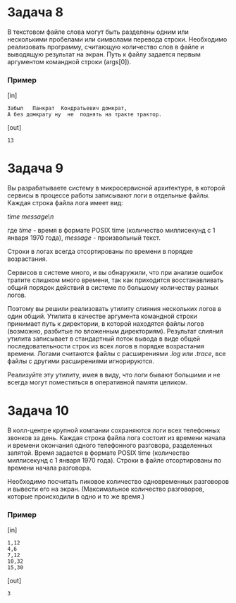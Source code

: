 # Задача 8

В текстовом файле слова могут быть разделены одним или несколькими пробелами или символами перевода строки. Необходимо реализовать программу, считающую количество слов в файле и выводящую результат на экран. Путь к файлу задается первым аргументом командной строки (args[0]).
### Пример
[in]
```
Забыл   Панкрат  Кондратьевич домкрат,
А без домкрату ну  не  поднять на тракте трактор.
```

[out]
```
13
```

# Задача 9

Вы разрабатываете систему в микросервисной архитектуре, в которой сервисы в процессе работы записывают логи в отдельные файлы. Каждая строка файла лога имеет вид:

*time message\n*

где *time* - время в формате POSIX time (количество миллисекунд с 1 января 1970 года), *message* - произвольный текст.

Строки в логах всегда отсортированы по времени в порядке возрастания.

Сервисов в системе много, и вы обнаружили, что при анализе ошибок тратите слишком много времени, так как приходится восстанавливать общий порядок действий в системе по большому количеству разных логов.

Поэтому вы решили реализовать утилиту слияния нескольких логов в один общий. Утилита в качестве аргумента командной строки принимает путь к директории, в которой находятся файлы логов (возможно, разбитые по вложенным директориям). Результат слияния утилита записывает в стандартный поток вывода в виде общей последовательности строк из всех логов в порядке возрастания времени. Логами считаются файлы с расширениями *.log* или *.trace*, все файлы с другими расширениями игнорируются.

Реализуйте эту утилиту, имея в виду, что логи бывают большими и не всегда могут поместиться в оперативной памяти целиком.

# Задача 10

В колл-центре крупной компании сохраняются логи всех телефонных звонков за день. Каждая строка файла лога состоит из времени начала и времени окончания одного телефонного разговора, разделенных запятой. Время задается в формате POSIX time (количество миллисекунд с 1 января 1970 года). Строки в файле отсортированы по времени начала разговора.

Необходимо посчитать пиковое количество одновременных разговоров и вывести его на экран. (Максимальное количество разговоров, которые происходили в одно и то же время.)
### Пример
[in]
```
1,12
4,6
7,12
10,32
15,30
```

[out]
```
3
